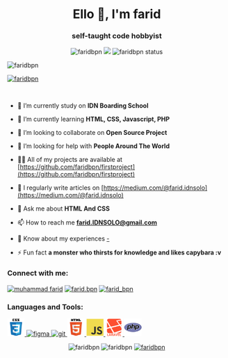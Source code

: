 <h1 align="center">Ello 👋, I'm farid</h1>
<h3 align="center">self-taught code hobbyist</h3>

<p align="center">
  <img src="https://komarev.com/ghpvc/?username=faridbpn23&label=Profile%20views&color=0e75b6&style=flat" alt="faridbpn" />
  <a href="https://wakatime.com/@1c91a63c-2af2-4dd6-b92d-97988e8ae2e6"><img src="https://wakatime.com/badge/user/1c91a63c-2af2-4dd6-b92d-97988e8ae2e6.svg"/></a>
  <img src="https://badge.stateful.com/faridbpn/status.svg" alt="faridbpn status" />
</p>

<p align="left"> <img src="https://komarev.com/ghpvc/?username=faridbpn&label=Profile%20views&color=0e75b6&style=flat" alt="faridbpn" /> </p>

<p align="left"> <a href="https://github.com/ryo-ma/github-profile-trophy"><img src="https://github-profile-trophy.vercel.app/?username=faridbpn" alt="faridbpn" /></a> </p>

<p align="left"> <a href="https://twitter.com/" target="blank"><img src="https://img.shields.io/twitter/follow/?logo=twitter&style=for-the-badge" alt="" /></a> </p>

- 🔭 I’m currently study on **IDN Boarding School**

- 🌱 I’m currently learning **HTML, CSS, Javascript, PHP**

- 👯 I’m looking to collaborate on **Open Source Project**

- 🤝 I’m looking for help with **People Around The World**

- 👨‍💻 All of my projects are available at [https://github.com/faridbpn/firstproject](https://github.com/faridbpn/firstproject)

- 📝 I regularly write articles on [https://medium.com/@farid.idnsolo](https://medium.com/@farid.idnsolo)

- 💬 Ask me about **HTML And CSS**

- 📫 How to reach me **farid.IDNSOLO@gmail.com**

- 📄 Know about my experiences [-](-)

- ⚡ Fun fact **a monster who thirsts for knowledge and likes capybara :v**

<h3 align="left">Connect with me:</h3>
<p align="left">
<a href="https://linkedin.com/in/muhammad farid" target="blank"><img align="center" src="https://raw.githubusercontent.com/rahuldkjain/github-profile-readme-generator/master/src/images/icons/Social/linked-in-alt.svg" alt="muhammad farid" height="30" width="40" /></a>
<a href="https://instagram.com/farid.bpn" target="blank"><img align="center" src="https://raw.githubusercontent.com/rahuldkjain/github-profile-readme-generator/master/src/images/icons/Social/instagram.svg" alt="farid.bpn" height="30" width="40" /></a>
<a href="https://www.youtube.com/c/farid_bpn" target="blank"><img align="center" src="https://raw.githubusercontent.com/rahuldkjain/github-profile-readme-generator/master/src/images/icons/Social/youtube.svg" alt="farid_bpn" height="30" width="40" /></a>
</p>

<h3 align="left">Languages and Tools:</h3>
<p align="left"> <a href="https://www.w3schools.com/css/" target="_blank" rel="noreferrer"> <img src="https://raw.githubusercontent.com/devicons/devicon/master/icons/css3/css3-original-wordmark.svg" alt="css3" width="40" height="40"/> </a> <a href="https://www.figma.com/" target="_blank" rel="noreferrer"> <img src="https://www.vectorlogo.zone/logos/figma/figma-icon.svg" alt="figma" width="40" height="40"/> </a> <a href="https://git-scm.com/" target="_blank" rel="noreferrer"> <img src="https://www.vectorlogo.zone/logos/git-scm/git-scm-icon.svg" alt="git" width="40" height="40"/> </a> <a href="https://www.w3.org/html/" target="_blank" rel="noreferrer"> <img src="https://raw.githubusercontent.com/devicons/devicon/master/icons/html5/html5-original-wordmark.svg" alt="html5" width="40" height="40"/> </a> <a href="https://developer.mozilla.org/en-US/docs/Web/JavaScript" target="_blank" rel="noreferrer"> <img src="https://raw.githubusercontent.com/devicons/devicon/master/icons/javascript/javascript-original.svg" alt="javascript" width="40" height="40"/> </a> <a href="https://laravel.com/" target="_blank" rel="noreferrer"> <img src="https://raw.githubusercontent.com/devicons/devicon/master/icons/laravel/laravel-plain-wordmark.svg" alt="laravel" width="40" height="40"/> </a>  <img src="https://raw.githubusercontent.com/devicons/devicon/master/icons/php/php-original.svg" alt="php" width="40" height="40"/> </a> </p>

<p align="center">
  <img src="https://github-readme-stats.vercel.app/api?username=faridbpn&show_icons=true&count_private=true&bg_color=00000000&text_color=808080&hide_border=true" alt="faridbpn" />
  <img src="https://github-readme-streak-stats.herokuapp.com?user=faridbpn&theme=onedark&hide_border=true&background=00000000&stroke=80808080" alt="faridbpn" />
  <a href="https://wakatime.com/@faridbpn"> <img src="https://github-readme-stats.vercel.app/api/wakatime?username=faridbpn&show_icons=true&layout=compact&bg_color=00000000&text_color=808080&hide_border=true&range=all_time" alt="faridbpn" /> </a>
</p>
